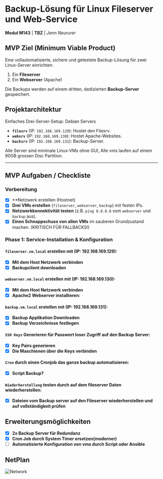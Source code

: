 # Backup-Lösung für Linux Fileserver und Web-Service

**Modul M143** | **TBZ** | *Jann Neururer*

## MVP Ziel (Minimum Viable Product)
Eine vollautomatisierte, sichere und getestete Backup-Lösung für zwei Linux-Server einrichten:
1.  Ein **Fileserver**
2.  Ein **Webserver** (Apache)

Die Backups werden auf einem dritten, dedizierten **Backup-Server** gespeichert.

## Projektarchitektur
Einfaches Drei-Server-Setup: Debian Servers
- **`filesrv`** (IP: `192.168.169.129`): Hostet den Filesrv.
- **`websrv`** (IP: `192.168.169.130`): Hostet Apache-Websites.
- **`backsrv`** (IP: `192.168.169.131`): Backup-Server.

Alle Server sind minimale Linux-VMs ohne GUI, Alle vms laufen auf einem 90GB grossen Disc Partition.

---

## MVP Aufgaben / Checkliste

### Vorbereitung
- [x] **Netzwerk erstellen (Hostnet)
- [x] **Drei VMs erstellen** (`fileserver`, `webserver`, `backup`) mit festen IPs.
- [x] **Netzwerkkonnektivität testen** (z.B. `ping 8.8.8.8` vom `webserver` und `backup` aus).
- [x] **Einen Schnappschuss von allen VMs** im sauberen Grundzustand machen. (KRITISCH FÜR FALLBACKS!)

### Phase 1: Service-Installation & Konfiguration

#### `fileserver.vm.local` erstellen mit (IP: 192.168.169.129):
- [x] **Mit dem Host Netzwerk verbinden**
- [x] **Backupclient downloaden**

#### `webserver.vm.local` erstellen mit (IP: 192.168.169.130):
- [x] **Mit dem Host Netzwerk verbinden**
- [x] **Apache2 Webserver installieren:**

#### `backup.vm.local` erstellen mit (IP: 192.168.169.131):
- [x] **Backup Applikation Downloaden**
- [x] **Backup Verzeichnisse festlegen**

#### `SSH Keys` Generieren für Passwort loser Zugriff auf den Backup Server:
- [x] **Key Pairs generieren**
- [x] **Die Maschienen über die Keys verbinden**

#### `Cron` durch einen Cronjob das ganze backup automatisieren:
- [x] **Script Backup?**

#### `Wiederherstellung` testen durch auf dem fileserver Daten wiederherstellen:
- [x] **Dateien vom Backup server auf den Fileserver wiederherstellen und auf vollständigkeit prüfen**

## Erweiterungsmöglichkeiten
- [x] **2x Backup Server für Redundanz**
- [x] **Cron Job durch System Timer ersetzen(moderner)**
- [ ] **Automatisierte Konfiguration von vms durch Script oder Ansible**

## NetPlan

![Network](https://raw.githubusercontent.com/Jann08/M143_nfs-apache-backup/main/imgs/Diagramm3.png)


